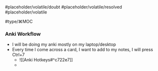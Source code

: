 #placeholder/volatile/doubt
#placeholder/volatile/resolved
#placeholder/volatile

#type/⌘MOC 




### Anki Workflow
- I will be doing my anki mostly on my laptop/desktop
- Every time I come across a card, I want to add to my notes, I will press Ctrl+7
	- ![[Anki Hotkeys#^c722e7]]
	- 


